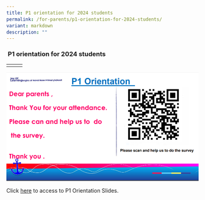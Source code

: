 ```yaml
---
title: P1 orientation for 2024 students
permalink: /for-parents/p1-orientation-for-2024-students/
variant: markdown
description: ""
---
```

###  P1 orientation for 2024 students

|  |  |  |
| -------- | -------- | -------- |
|      |      |      |

![](/images/P1%20Orientation%202024/P1_Orientation_Survey.PNG)

Click [here](https://mail.google.com/mail/u/0/?tab=rm&ogbl#inbox/FMfcgzGwHpPFzlmsfkRCftMmlwJQNlbd?projector=1&messagePartId=0.2) to access to P1 Orientation Slides.